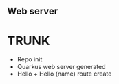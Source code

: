 ## Web server

# TRUNK

- Repo init
- Quarkus web server generated
- Hello + Hello (name) route create